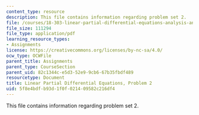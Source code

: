 ```yaml
---
content_type: resource
description: This file contains information regarding problem set 2.
file: /courses/18-303-linear-partial-differential-equations-analysis-and-numerics-fall-2014/5f8e4bdfb93d1f0f021409582c216df4_MIT18_303F14_pset2.pdf
file_size: 111294
file_type: application/pdf
learning_resource_types:
- Assignments
license: https://creativecommons.org/licenses/by-nc-sa/4.0/
ocw_type: OCWFile
parent_title: Assignments
parent_type: CourseSection
parent_uid: 82c1344c-e5d3-52e9-9cb6-67b35fbdf489
resourcetype: Document
title: Linear Partial Differential Equations, Problem 2
uid: 5f8e4bdf-b93d-1f0f-0214-09582c216df4
---
```

This file contains information regarding problem set 2.